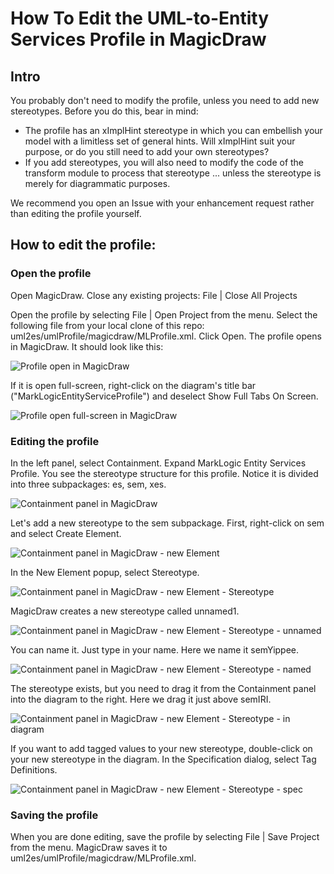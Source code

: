 # How To Edit the UML-to-Entity Services Profile in MagicDraw

## Intro
You probably don't need to modify the profile, unless you need to add new stereotypes. Before you do this, bear in mind:
- The profile has an xImplHint stereotype in which you can embellish your model with a limitless set of general hints.  Will xImplHint suit your purpose, or do you still need to add your own stereotypes?
- If you add stereotypes, you will also need to modify the code of the transform module to process that stereotype ... unless the stereotype is merely for diagrammatic purposes.

We recommend you open an Issue with your enhancement request rather than editing the profile yourself.

## How to edit the profile:

### Open the profile

Open MagicDraw. Close any existing projects: File | Close All Projects

Open the profile by selecting File | Open Project from the menu. Select the following file from your local clone of this repo: uml2es/umlProfile/magicdraw/MLProfile.xml. Click Open. The profile opens in MagicDraw. It should look like this:

![Profile open in MagicDraw](md_profile_afteropen.png)

If it is open full-screen, right-click on the diagram's title bar ("MarkLogicEntityServiceProfile") and deselect Show Full Tabs On Screen.

![Profile open full-screen in MagicDraw](md_profile_fullscreen.png)

### Editing the profile

In the left panel, select Containment. Expand MarkLogic Entity Services Profile. You see the stereotype structure for this profile. Notice it is divided into three subpackages: es, sem, xes.

![Containment panel in MagicDraw](md_profile_containment.png)

Let's add a new stereotype to the sem subpackage. First, right-click on sem and select Create Element.

![Containment panel in MagicDraw - new Element](md_profile_newelem.png)

In the New Element popup, select Stereotype.

![Containment panel in MagicDraw - new Element - Stereotype](md_profile_newelem_stereotype.png)

MagicDraw creates a new stereotype called unnamed1. 

![Containment panel in MagicDraw - new Element - Stereotype - unnamed](md_profile_newelem_unnamed.png)

You can name it. Just type in your name. Here we name it semYippee.

![Containment panel in MagicDraw - new Element - Stereotype - named](md_profile_newelem_named.png)

The stereotype exists, but you need to drag it from the Containment panel into the diagram to the right. Here we drag it just above semIRI.

![Containment panel in MagicDraw - new Element - Stereotype - in diagram](md_profile_newelem_canvas.png)

If you want to add tagged values to your new stereotype, double-click on your new stereotype in the diagram. In the Specification dialog, select Tag Definitions. 

![Containment panel in MagicDraw - new Element - Stereotype - spec](md_profile_newelem_spec.png)

### Saving the profile

When you are done editing, save the profile by selecting File | Save Project from the menu. MagicDraw saves it to uml2es/umlProfile/magicdraw/MLProfile.xml.
